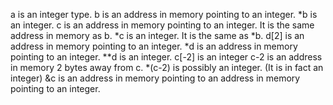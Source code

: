 a is an integer type.
b is an address in memory pointing to an integer.
*b is an integer.
c is an address in memory pointing to an integer. It is the same address in memory as b.
*c is an integer. It is the same as *b.
d[2] is an address in memory pointing to an integer.
*d is an address in memory pointing to an integer.
**d is an integer.
c[-2] is an integer
c-2 is an address in memory 2 bytes away from c.
*(c-2) is possibly an integer. (It is in fact an integer)
&c is an address in memory pointing to an address in memory pointing to an integer.
